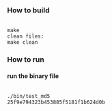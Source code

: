 <h3>How to build</h3>
<pre><code>
make
clean files:
make clean
</code></pre>

<h3>How to run</h3>
<h4>run the binary file</h4>
<pre><code>
./bin/test_md5
25f9e794323b453885f5181f1b624d0b
</code></pre>
